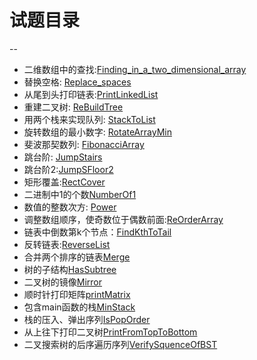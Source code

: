 
# 试题目录
--

- 二维数组中的查找:[Finding_in_a_two_dimensional_array](./Finding_in_a_two_dimensional_array.java)
- 替换空格: [Replace_spaces](./Replace_spaces.java)
- 从尾到头打印链表:[PrintLinkedList](./PrintLinkedList.java)
- 重建二叉树: [ReBuildTree](./ReBuildTree.java)
- 用两个栈来实现队列: [StackToList](./StackToList.java)
- 旋转数组的最小数字: [RotateArrayMin](RotateArrayMin.java)
- 斐波那契数列: [FibonacciArray](FibonacciArray.java)
- 跳台阶: [JumpStairs](JumpStairs.java)
- 跳台阶2:[JumpSFloor2](JumpFloor2.java)
- 矩形覆盖:[RectCover](RectCover.java)
- 二进制中1的个数[NumberOf1](NumberOf1.java)
- 数值的整数次方: [Power](Power.java)
- 调整数组顺序，使奇数位于偶数前面:[ReOrderArray](ReOrderArray.java)
- 链表中倒数第k个节点：[FindKthToTail](FindKthToTail.java)
- 反转链表:[ReverseList](ReverseList.java)
- 合并两个排序的链表[Merge](Merge.java)
- 树的子结构[HasSubtree](HasSubtree.java)
- 二叉树的镜像[Mirror](Mirror.java)
- 顺时针打印矩阵[printMatrix](PrintMatrix.java)
- 包含main函数的栈[MinStack](MinStack.java)
- 栈的压入、弹出序列[IsPopOrder](IsPopOrder.java)
- 从上往下打印二叉树[PrintFromTopToBottom](PrintFromTopToBottom.java)
- 二叉搜索树的后序遍历序列[VerifySquenceOfBST](VerifySquenceOfBST.java)